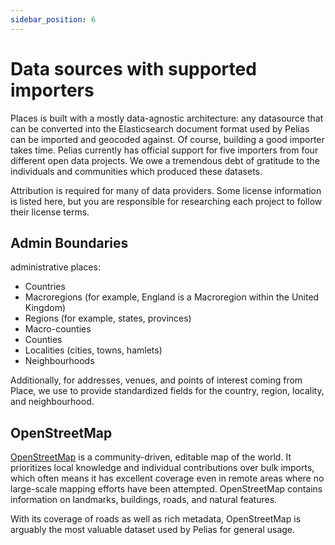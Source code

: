 ```yaml
---
sidebar_position: 6
---
```


# Data sources with supported importers

Places is built with a mostly data-agnostic architecture: any datasource that can be converted into the Elasticsearch document format used by Pelias can be imported and geocoded against. Of course, building a good importer takes time. Pelias currently has official support for five importers from four different open data projects. We owe a tremendous debt of gratitude to the individuals and communities which produced these datasets.

Attribution is required for many of data providers. Some license information is listed here, but you are responsible for researching each project to follow their license terms.

## Admin Boundaries

administrative places:

- Countries
- Macroregions (for example, England is a Macroregion within the United Kingdom)
- Regions (for example, states, provinces)
- Macro-counties
- Counties
- Localities (cities, towns, hamlets)
- Neighbourhoods

Additionally, for addresses, venues, and points of interest coming from Place, we use to provide standardized fields for the country, region, locality, and neighbourhood.


## OpenStreetMap

[OpenStreetMap](https://www.openstreetmap.org/) is a community-driven, editable map of the world. It prioritizes local knowledge and individual contributions over bulk imports, which often means it has excellent coverage even in remote areas where no large-scale mapping efforts have been attempted. OpenStreetMap contains information on landmarks, buildings, roads, and natural features.

With its coverage of roads as well as rich metadata, OpenStreetMap is arguably the most valuable dataset used by Pelias for general usage.
